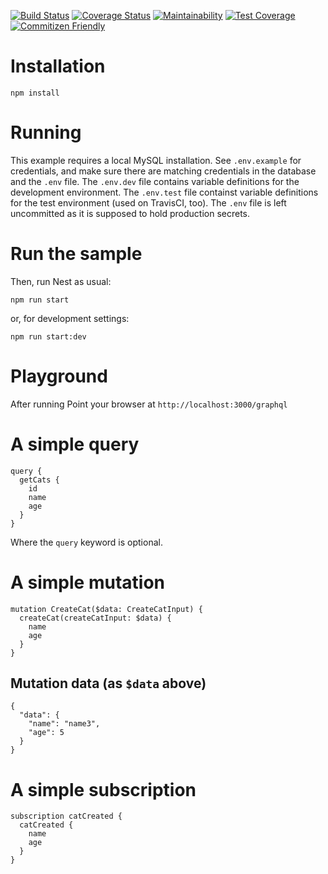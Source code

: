[![Build Status](https://travis-ci.org/marcobuschini/nestjs-graphql-mysql-dev-ops-starter-20200701.svg?branch=master)](https://travis-ci.org/marcobuschini/nestjs-graphql-mysql-dev-ops-starter-20200701)
[![Coverage Status](https://coveralls.io/repos/github/marcobuschini/nestjs-graphql-mysql-dev-ops-starter-20200701/badge.svg?branch=master)](https://coveralls.io/github/marcobuschini/nestjs-graphql-mysql-dev-ops-starter-20200701?branch=master)
[![Maintainability](https://api.codeclimate.com/v1/badges/10c41cffa57ec08c2989/maintainability)](https://codeclimate.com/github/marcobuschini/nestjs-graphql-mysql-dev-ops-starter-20200701/maintainability)
[![Test Coverage](https://api.codeclimate.com/v1/badges/10c41cffa57ec08c2989/test_coverage)](https://codeclimate.com/github/marcobuschini/nestjs-graphql-mysql-dev-ops-starter-20200701/test_coverage)
[![Commitizen Friendly](https://img.shields.io/badge/commitizen-friendly-brightgreen)](http://commitizen.github.io/cz-cli/)

# Installation

`npm install`

# Running

This example requires a local MySQL installation.
See `.env.example` for credentials, and make sure there are matching credentials in the database and the `.env` file.
The `.env.dev` file contains variable definitions for the development environment.
The `.env.test` file containst variable definitions for the test environment (used on TravisCI, too).
The `.env` file is left uncommitted as it is supposed to hold production secrets.

# Run the sample

Then, run Nest as usual:

`npm run start`

or, for development settings:

`npm run start:dev`

# Playground

After running
Point your browser at `http://localhost:3000/graphql`

# A simple query

```
query {
  getCats {
    id
    name
    age
  }
}
```

Where the `query` keyword is optional.

# A simple mutation

```
mutation CreateCat($data: CreateCatInput) {
  createCat(createCatInput: $data) {
    name
    age
  }
}
```

## Mutation data (as `$data` above)

```
{
  "data": {
    "name": "name3",
    "age": 5
  }
}
```

# A simple subscription

```
subscription catCreated {
  catCreated {
    name
    age
  }
}
```

